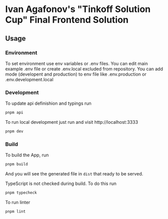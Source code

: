 # Ivan Agafonov's "Tinkoff Solution Cup" Final Frontend Solution

## Usage

### Environment

To set environment use env variables or .env files.
You can edit main example .env file or create .env.local excluded from repository.
You can add mode (developent and production) to env file like .env.production or .env.development.local

### Development

To update api definishion and typings run

```bash
pnpm api
```

To run local development just run and visit http://localhost:3333

```bash
pnpm dev
```

### Build

To build the App, run

```bash
pnpm build
```
And you will see the generated file in `dist` that ready to be served.

TypeScript is not checked during build. To do this run

```bash
pnpm typecheck
```

To run linter

```bash
pnpm lint
```
